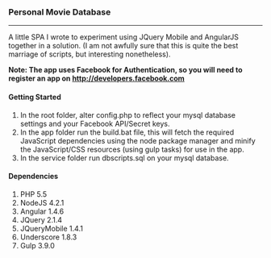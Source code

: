 ### Personal Movie Database
---
A little SPA I wrote to experiment using JQuery Mobile and AngularJS together
in a solution. (I am not awfully sure that this is quite the best marriage of scripts, but 
interesting nonetheless).

**Note:
The app uses Facebook for Authentication, so you will need to register an app on http://developers.facebook.com**

#### Getting Started
1. In the root folder, alter config.php to reflect your mysql database settings and your Facebook API/Secret keys.
2. In the app folder run the build.bat file, this will fetch the required JavaScript dependencies
using the node package manager and minify the JavaScript/CSS resources (using gulp tasks) for use in the app.
3. In the service folder run dbscripts.sql on your mysql database.

#### Dependencies
1. PHP 5.5
2. NodeJS 4.2.1
3. Angular 1.4.6
4. JQuery 2.1.4
5. JQueryMobile 1.4.1
6. Underscore 1.8.3
7. Gulp 3.9.0
